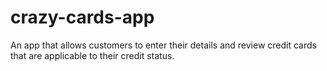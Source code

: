 # crazy-cards-app
 An app that allows customers to enter their details and review credit cards that are applicable to their credit status.
